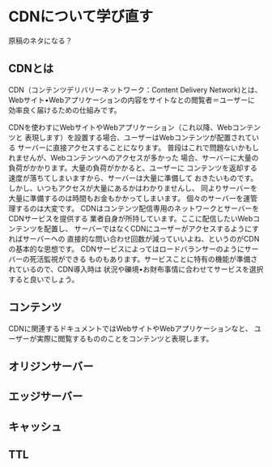 # CDNについて学び直す

原稿のネタになる？

## CDNとは

CDN（コンテンツデリバリーネットワーク：Content Delivery Network)とは、
Webサイト•Webアプリケーションの内容をサイトなとの閲覧者＝ユーザーに
効率良く届けるための仕組みです。

CDNを使わすにWebサイトやWebアプリケーション（これ以降、Webコンテンツと
表現します）を設置する場合、ユーザーはWebコンテンツが配置されている
サーバーに直接アクセスすることになります。
普段はこれで問題ないかもしれませんが、Webコンテンツヘのアクセスが多かった
場合、サーバーに大量の負荷がかかります。大量の負荷がかかると、ユーザーに
コンテンツを返却する速度が落ちてしまいますから、サーバーは大量に準備して
おきたいものです。
しかし、いつもアクセスが大量にあるかはわかりませんし、
同よりサーバーを大量に準備するのは時間もお金もかかってしまいます。
個々のサーバーを運管理するのは大変です。
CDNはコンテンツ配信専用のネットワークとサーバーをCDNサービスを提供する
業者自身が所持しています。ここに配信したいWebコンテンツを配置し、
サーバーではなくCDNにユーザーがアクセスするようにすればサーバーヘの
直接的な問い合わせ回数が減っていいよね、というのがCDNの基本的な思想です。
CDNサービスによってはロードバランサーのようにサーバーの死活監視ができる
ものもあります。サービスことに特有の機能が準備されているので、CDN導入時は
状況や礫境•お財布事情に合わせてサービスを選択すると良いでしょう。

## コンテンツ

CDNに関連するドキュメントではWebサイトやWebアプリケーションなと、
ユーザーが実際に閲覧するもののことをコンテンツと表現します。

## オリジンサーバー

## エッジサーバー

## キャッシュ

## TTL
